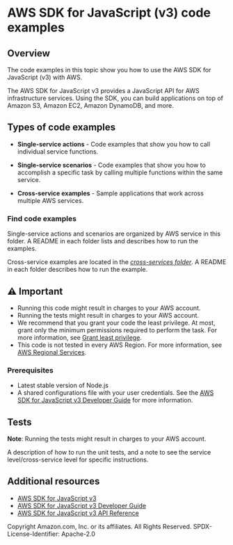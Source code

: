 
# AWS SDK for JavaScript (v3) code examples
## Overview
The code examples in this topic show you how to use the AWS SDK for JavaScript (v3) with AWS.

The AWS SDK for JavaScript v3 provides a JavaScript API for AWS infrastructure services. Using the SDK, you can build applications on top of Amazon S3, Amazon EC2, Amazon DynamoDB, and more.

## Types of code examples
* **Single-service actions** - Code examples that show you how to call individual service functions.

* **Single-service scenarios** - Code examples that show you how to accomplish a specific task by calling multiple functions within the same service.

* **Cross-service examples** - Sample applications that work across multiple AWS services.

### Find code examples
Single-service actions and scenarios are organized by AWS service in this folder. A README in each folder lists and describes how to run the examples.

Cross-service examples are located in the [*cross-services folder*](./cross-services). A README in each folder describes how to run the example.

## ⚠️ Important
* Running this code might result in charges to your AWS account.
* Running the tests might result in charges to your AWS account. 
* We recommend that you grant your code the least privilege. At most, grant only the minimum permissions required to perform the task. For more information, see [Grant least privilege](https://docs.aws.amazon.com/IAM/latest/UserGuide/best-practices.html#grant-least-privilege).
* This code is not tested in every AWS Region. For more information, see [AWS Regional Services](https://aws.amazon.com/about-aws/global-infrastructure/regional-product-services).


### Prerequisites
* Latest stable version of Node.js
* A shared configurations file with your user credentials. See the [AWS SDK for JavaScript v3 Developer Guide](https://docs.aws.amazon.com/sdk-for-javascript/v3/developer-guide/loading-node-credentials-shared.html) for more information.

## Tests
**Note**: Running the tests might result in charges to your AWS account.

A description of how to run the unit tests, and a note to see the service level/cross-service level for specific instructions.


## Additional resources
* [AWS SDK for JavaScript v3](https://github.com/aws/aws-sdk-js-v3)
* [AWS SDK for JavaScript v3 Developer Guide](https://docs.aws.amazon.com/sdk-for-javascript/v3/developer-guide/)
* [AWS SDK for JavaScript v3 API Reference](http://docs.aws.amazon.com/AWSJavaScriptSDK/v3/latest/index.html)

Copyright Amazon.com, Inc. or its affiliates. All Rights Reserved. SPDX-License-Identifier: Apache-2.0


